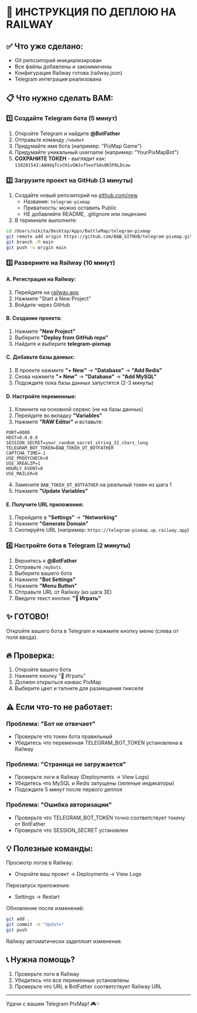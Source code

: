 # 🚀 ИНСТРУКЦИЯ ПО ДЕПЛОЮ НА RAILWAY

## ✅ Что уже сделано:
- Git репозиторий инициализирован
- Все файлы добавлены и закоммичены
- Конфигурация Railway готова (railway.json)
- Telegram интеграция реализована

## 📋 Что нужно сделать ВАМ:

### 1️⃣ Создайте Telegram бота (5 минут)
1. Откройте Telegram и найдите **@BotFather**
2. Отправьте команду `/newbot`
3. Придумайте имя бота (например: "PixMap Game")
4. Придумайте уникальный username (например: "YourPixMapBot")
5. **СОХРАНИТЕ ТОКЕН** - выглядит как: `110201543:AAHdqTcvCH1vGWJxfSeofSAs0K5PALDsaw`

### 2️⃣ Загрузите проект на GitHub (3 минуты)
1. Создайте новый репозиторий на [github.com/new](https://github.com/new)
   - Название: `telegram-pixmap`
   - Приватность: можно оставить Public
   - НЕ добавляйте README, .gitignore или лицензию
2. В терминале выполните:
```bash
cd /Users/nikita/Desktop/Apps/BattleMap/telegram-pixmap
git remote add origin https://github.com/ВАШ_GITHUB/telegram-pixmap.git
git branch -M main
git push -u origin main
```

### 3️⃣ Разверните на Railway (10 минут)

#### A. Регистрация на Railway:
1. Перейдите на [railway.app](https://railway.app)
2. Нажмите "Start a New Project"
3. Войдите через GitHub

#### B. Создание проекта:
1. Нажмите **"New Project"**
2. Выберите **"Deploy from GitHub repo"**
3. Найдите и выберите **telegram-pixmap**

#### C. Добавьте базы данных:
1. В проекте нажмите **"+ New"** → **"Database"** → **"Add Redis"**
2. Снова нажмите **"+ New"** → **"Database"** → **"Add MySQL"**
3. Подождите пока базы данных запустятся (2-3 минуты)

#### D. Настройте переменные:
1. Кликните на основной сервис (не на базы данных)
2. Перейдите во вкладку **"Variables"**
3. Нажмите **"RAW Editor"** и вставьте:
```
PORT=8080
HOST=0.0.0.0
SESSION_SECRET=your_random_secret_string_32_chars_long
TELEGRAM_BOT_TOKEN=ВАШ_ТОКЕН_ОТ_BOTFATHER
CAPTCHA_TIME=-1
USE_PROXYCHECK=0
USE_XREALIP=1
HOURLY_EVENT=0
USE_MAILER=0
```
4. Замените `ВАШ_ТОКЕН_ОТ_BOTFATHER` на реальный токен из шага 1
5. Нажмите **"Update Variables"**

#### E. Получите URL приложения:
1. Перейдите в **"Settings"** → **"Networking"**
2. Нажмите **"Generate Domain"**
3. Скопируйте URL (например: `https://telegram-pixmap.up.railway.app`)

### 4️⃣ Настройте бота в Telegram (2 минуты)
1. Вернитесь к **@BotFather**
2. Отправьте `/mybots`
3. Выберите вашего бота
4. Нажмите **"Bot Settings"**
5. Нажмите **"Menu Button"**
6. Отправьте URL от Railway (из шага 3E)
7. Введите текст кнопки: **"🎨 Играть"**

## ✨ ГОТОВО!

Откройте вашего бота в Telegram и нажмите кнопку меню (слева от поля ввода).

## 🔥 Проверка:
1. Откройте вашего бота
2. Нажмите кнопку "🎨 Играть"
3. Должен открыться канвас PixMap
4. Выберите цвет и тапните для размещения пикселя

## ⚠️ Если что-то не работает:

### Проблема: "Бот не отвечает"
- Проверьте что токен бота правильный
- Убедитесь что переменная TELEGRAM_BOT_TOKEN установлена в Railway

### Проблема: "Страница не загружается"
- Проверьте логи в Railway (Deployments → View Logs)
- Убедитесь что MySQL и Redis запущены (зеленые индикаторы)
- Подождите 5 минут после первого деплоя

### Проблема: "Ошибка авторизации"
- Проверьте что TELEGRAM_BOT_TOKEN точно соответствует токену от BotFather
- Проверьте что SESSION_SECRET установлен

## 💡 Полезные команды:

Просмотр логов в Railway:
- Откройте ваш проект → Deployments → View Logs

Перезапуск приложения:
- Settings → Restart

Обновление после изменений:
```bash
git add .
git commit -m "Update"
git push
```
Railway автоматически задеплоит изменения.

## 📞 Нужна помощь?
1. Проверьте логи в Railway
2. Убедитесь что все переменные установлены
3. Проверьте что URL в BotFather соответствует Railway URL

---
Удачи с вашим Telegram PixMap! 🎮✨